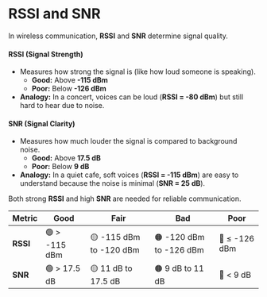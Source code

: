 # RSSI and SNR

In wireless communication, **RSSI** and **SNR** determine signal quality.

#### **RSSI** (Signal Strength)  
- Measures how strong the signal is (like how loud someone is speaking).  
  - **Good:** Above **-115 dBm**  
  - **Poor:** Below **-126 dBm**  
- **Analogy:** In a concert, voices can be loud (**RSSI = -80 dBm**) but still hard to hear due to noise.

#### **SNR** (Signal Clarity)  
- Measures how much louder the signal is compared to background noise.  
  - **Good:** Above **17.5 dB**  
  - **Poor:** Below **9 dB**  
- **Analogy:** In a quiet cafe, soft voices (**RSSI = -115 dBm**) are easy to understand because the noise is minimal (**SNR = 25 dB**).

Both strong **RSSI** and high **SNR** are needed for reliable communication.

| **Metric**   | **Good**                     | **Fair**                       | **Bad**                       | **Poor**                   |
|--------------|-------------------------------|---------------------------------|-------------------------------|----------------------------|
| **RSSI**     | 🟢 > -115 dBm                 | 🟡 -115 dBm to -120 dBm         | 🟠 -120 dBm to -126 dBm        | 🔴 ≤ -126 dBm              |
| **SNR**      | 🟢 > 17.5 dB                  | 🟡 11 dB to 17.5 dB             | 🟠 9 dB to 11 dB               | 🔴 < 9 dB                  |
